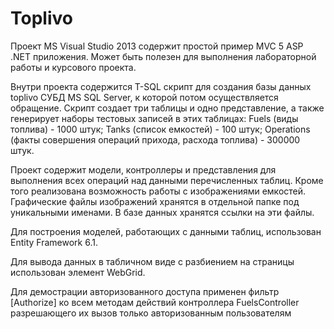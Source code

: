 # Toplivo
Проект MS Visual Studio 2013 содержит простой пример MVC 5 ASP .NET приложения. Может быть полезен для выполнения лабораторной работы и курсового проекта.

Внутри проекта содержится T-SQL скрипт для создания базы данных toplivo СУБД MS SQL Server, к которой потом осуществляется обращение. Скрипт создает три таблицы и одно представление, а также генерирует наборы тестовых записей в этих таблицах:
Fuels (виды топлива) - 1000 штук; 
Tanks (список емкостей) - 100 штук; 
Operations (факты совершения операций прихода, расхода топлива) - 300000 штук.

Проект содержит модели, контроллеры и представления для выполнения всех операций над данными перечисленных таблиц.
Кроме того реализована возможность работы с изображениями емкостей. Графические файлы изображений хранятся в отдельной папке под уникальными именами. В базе данных хранятся ссылки на эти файлы.

Для построения моделей, работающих с данными таблиц, использован Entity Framework 6.1.

Для вывода данных в табличном виде с разбиением на страницы использован элемент WebGrid.

Для демострации авторизованного доступа применен фильтр [Authorize] ко всем методам действий контроллера FuelsController разрешающего их вызов только авторизованным пользователям

